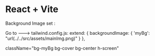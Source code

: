 # React + Vite

Background Image set : 

Go to ---> tailwind.config.js:
    extend: {
      backgroundImage: {
        'myBg': "url(../../src/assets/mainImg.png)"
      }
    },


className="bg-myBg bg-cover bg-center h-screen"